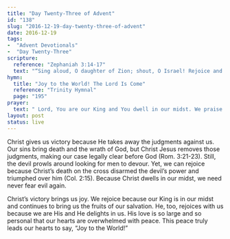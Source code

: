 ```yaml
---
title: "Day Twenty-Three of Advent"
id: "138"
slug: "2016-12-19-day-twenty-three-of-advent"
date: 2016-12-19
tags:
-  "Advent Devotionals"
-  "Day Twenty-Three"
scripture:
  reference: "Zephaniah 3:14-17"
  text: "“Sing aloud, O daughter of Zion; shout, O Israel! Rejoice and exult with all your heart, O daughter of Jerusalem! The Lord has taken away the judgments against you; He has cleared away your enemies. The King of Israel, the Lord, is in your midst; you shall never again fear evil. On that day it shall be said to Jerusalem: ‘Fear not, O Zion; let not your hands grow weak. The Lord your God is in your midst, a mighty one who will save; He will rejoice over you with gladness; He will quiet you by his love; He will exult over you with loud singing.’”"
hymn:
  title: "Joy to the World! The Lord Is Come"
  reference: "Trinity Hymnal"
  page: "195"
prayer:
  text: " Lord, You are our King and You dwell in our midst. We praise You for delivering us from the wrath we deserve. Yet You not only justified us, You came to quiet our very hearts and rejoice over us as Your very own. Lift up our hearts with the joy of Your presence. Amen."
layout: post
status: live
---
```


Christ gives us victory because He takes away the judgments against us. Our sins bring death and the wrath of God, but Christ Jesus removes those judgments, making our case legally clear before God (Rom. 3:21-23). Still, the devil prowls around looking for men to devour. Yet, we can rejoice because Christ’s death on the cross disarmed the devil’s power and triumphed over him (Col. 2:15). Because Christ dwells in our midst, we need never fear evil again.

Christ’s victory brings us joy. We rejoice because our King is in our midst and continues to bring us the fruits of our salvation. He, too, rejoices with us because we are His and He delights in us. His love is so large and so personal that our hearts are overwhelmed with peace. This peace truly leads our hearts to say, “Joy to the World!”
